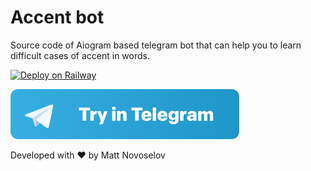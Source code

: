 # Accent bot

Source code of Aiogram based telegram bot that can help you to learn difficult cases of accent in words. 

[![Deploy on Railway](https://railway.app/button.svg)](https://railway.app/template/ICY9k5?referralCode=RmyABJ)

[![Telegram Bot](https://github.com/matt-novoselov/matt-novoselov/blob/4fddb3cb2c7e952d38b8b09037040af183556a77/Files/telegram_button.svg)](https://t.me/AccentGameBot)

Developed with ❤️ by Matt Novoselov
